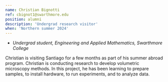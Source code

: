 ```yaml
---
name: Christian Bignotti
ref: cbignot1@swarthmore.edu
position: alumni
description: 'Undergrad research visitor'
when: 'Northern summer 2024'
---
```


- _Undergrad student, Engineering and Applied Mathematics, Swarthmore College_

Christian is visiting Santiago for a few months as part of his summer abroad program. Christian is conducting research to develop volumetric microscopy methods. In this project, he has been learning to prepare samples, to install hardware, to run experiments, and to analyze data. 